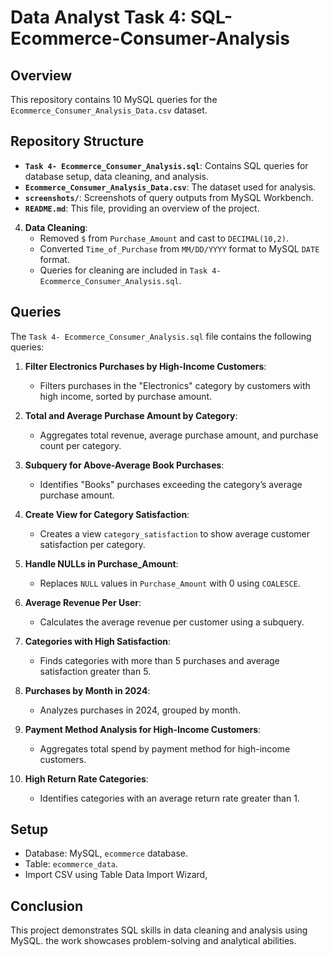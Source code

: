 # Data Analyst  Task 4: SQL- Ecommerce-Consumer-Analysis
## Overview
This repository contains 10 MySQL queries for the `Ecommerce_Consumer_Analysis_Data.csv` dataset.

## Repository Structure
- **`Task 4- Ecommerce_Consumer_Analysis.sql`**: Contains SQL queries for database setup, data cleaning, and analysis.
- **`Ecommerce_Consumer_Analysis_Data.csv`**: The dataset used for analysis.
- **`screenshots/`**: Screenshots of query outputs from MySQL Workbench.
- **`README.md`**: This file, providing an overview of the project.
  
4. **Data Cleaning**:
   - Removed `$` from `Purchase_Amount` and cast to `DECIMAL(10,2)`.
   - Converted `Time_of_Purchase` from `MM/DD/YYYY` format to MySQL `DATE` format.
   - Queries for cleaning are included in `Task 4- Ecommerce_Consumer_Analysis.sql`.
     
## Queries
The `Task 4- Ecommerce_Consumer_Analysis.sql` file contains the following queries:

1. **Filter Electronics Purchases by High-Income Customers**:
   - Filters purchases in the "Electronics" category by customers with high income, sorted by purchase amount.
   
2. **Total and Average Purchase Amount by Category**:
   - Aggregates total revenue, average purchase amount, and purchase count per category.
   
3. **Subquery for Above-Average Book Purchases**:
   - Identifies "Books" purchases exceeding the category’s average purchase amount.
   
4. **Create View for Category Satisfaction**:
   - Creates a view `category_satisfaction` to show average customer satisfaction per category.
   
5. **Handle NULLs in Purchase_Amount**:
   - Replaces `NULL` values in `Purchase_Amount` with 0 using `COALESCE`.
   
6. **Average Revenue Per User**:
   - Calculates the average revenue per customer using a subquery.
   
7. **Categories with High Satisfaction**:
   - Finds categories with more than 5 purchases and average satisfaction greater than 5.
   
8. **Purchases by Month in 2024**:
   - Analyzes purchases in 2024, grouped by month.
   
9. **Payment Method Analysis for High-Income Customers**:
   - Aggregates total spend by payment method for high-income customers.
   
10. **High Return Rate Categories**:
    - Identifies categories with an average return rate greater than 1.

## Setup
- Database: MySQL, `ecommerce` database.
- Table: `ecommerce_data`.
-  Import CSV using Table Data Import Wizard,
  
## Conclusion
  This project demonstrates SQL skills in data cleaning and analysis using MySQL. 
  the work showcases problem-solving and analytical abilities.
  
